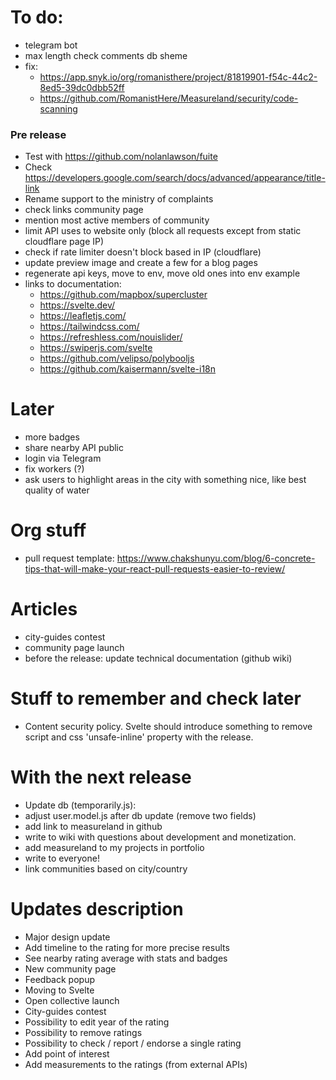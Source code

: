 # To do:

- telegram bot
- max length check comments db sheme
- fix:
  - https://app.snyk.io/org/romanisthere/project/81819901-f54c-44c2-8ed5-39dc0dbb52ff
  - https://github.com/RomanistHere/Measureland/security/code-scanning

### Pre release

- Test with https://github.com/nolanlawson/fuite
- Check https://developers.google.com/search/docs/advanced/appearance/title-link
- Rename support to the ministry of complaints
- check links community page
- mention most active members of community
- limit API uses to website only (block all requests except from static cloudflare page IP)
- check if rate limiter doesn't block based in IP (cloudflare)
- update preview image and create a few for a blog pages
- regenerate api keys, move to env, move old ones into env example
- links to documentation:
  - https://github.com/mapbox/supercluster
  - https://svelte.dev/
  - https://leafletjs.com/
  - https://tailwindcss.com/
  - https://refreshless.com/nouislider/
  - https://swiperjs.com/svelte
  - https://github.com/velipso/polybooljs
  - https://github.com/kaisermann/svelte-i18n

# Later

- more badges
- share nearby API public
- login via Telegram
- fix workers (?)
- ask users to highlight areas in the city with something nice, like best quality of water

# Org stuff

- pull request template: https://www.chakshunyu.com/blog/6-concrete-tips-that-will-make-your-react-pull-requests-easier-to-review/

# Articles

- city-guides contest
- community page launch
- before the release: update technical documentation (github wiki)

# Stuff to remember and check later

- Content security policy. Svelte should introduce something to remove script and css 'unsafe-inline' property with the release.

# With the next release

- Update db (temporarily.js):
- adjust user.model.js after db update (remove two fields)
- add link to measureland in github
- write to wiki with questions about development and monetization.
- add measureland to my projects in portfolio
- write to everyone!
- link communities based on city/country

# Updates description

- Major design update
- Add timeline to the rating for more precise results
- See nearby rating average with stats and badges
- New community page
- Feedback popup
- Moving to Svelte
- Open collective launch
- City-guides contest
- Possibility to edit year of the rating
- Possibility to remove ratings
- Possibility to check / report / endorse a single rating
- Add point of interest
- Add measurements to the ratings (from external APIs)
